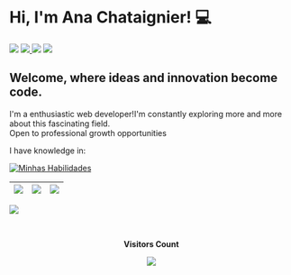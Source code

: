 <h1> Hi, I'm Ana Chataignier! 💻</h1>

<div> 
     <a href="https://instagram.com/anachataignier" target="_blank"><img src="https://img.shields.io/badge/-Instagram-%23E4405F?style=for-the-badge&logo=instagram&logoColor=white" target="_blank"></a> 
     <a href = "mailto:anachataignier2@gmail.com"><img src="https://img.shields.io/badge/Gmail-D14836?style=for-the-badge&logo=gmail&logoColor=white" target="_blank"</a>
     <a href="https://www.linkedin.com/in/ana-chataignier-6a3768263/" target="_blank"><img src="https://img.shields.io/badge/-LinkedIn-%230077B5?style=for-the-badge&logo=linkedin&logoColor=white" target="_blank"></a>
     <a href="https://wa.me/+5521973711702" target="_blank"><img src="https://img.shields.io/badge/WhatsApp-25D366?style=for-the-badge&logo=whatsapp&logoColor=white" target="_blank"></a>
 </div>
<h2 align="left">
Welcome, where ideas and innovation become code.
</h2>
<p>I'm a enthusiastic web developer!I'm constantly exploring more and more about this fascinating field.  <br>
     Open to professional growth opportunities </p>



<p>I have knowledge in: </p>
<div align="left">

[![Minhas Habilidades](https://skillicons.dev/icons?i=python,django,mysql,postgresql,git,html,vscode
)](https://skillicons.dev)

  </div>
  
  | ![](http://github-profile-summary-cards.vercel.app/api/cards/stats?username=AnaChataignier&theme=nord_dark) | ![](http://github-profile-summary-cards.vercel.app/api/cards/repos-per-language?username=AnaChataignier&hide=Html&theme=nord_dark) | ![](http://github-profile-summary-cards.vercel.app/api/cards/most-commit-language?username=AnaChataignier&theme=nord_dark) |
| :-: | :-: | :-: |


 ![](https://github-readme-streak-stats.herokuapp.com/?user=AnaChataignier&hide_border=true&date_format=M%20j%5B%2C%20Y%5D&background=2D3742&stroke=2D3742&ring=6bbbca&fire=6bbbca&currStreakNum=fff&sideNums=6bbbca&currStreakLabel=6bbbca&sideLabels=fff&dates=fff) 

<br><p align="center"><b>Visitors Count</b></p>  
  <p align="center" target='_blank'><img align="center" src="https://profile-counter.glitch.me/{AnaChataignier}/count.svg" /></p> 
  <br></div>
 
